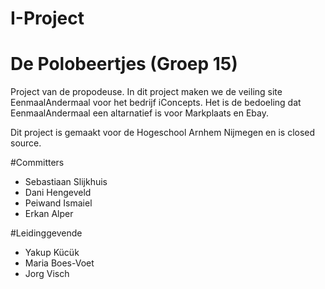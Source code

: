 # I-Project
# De Polobeertjes (Groep 15)

Project van de propodeuse. In dit project maken we de veiling site EenmaalAndermaal voor het bedrijf iConcepts. Het is de bedoeling dat EenmaalAndermaal een altarnatief is voor Markplaats en Ebay.

Dit project is gemaakt voor de Hogeschool Arnhem Nijmegen en is closed source. 

#Committers
- Sebastiaan Slijkhuis
- Dani Hengeveld
- Peiwand Ismaiel
- Erkan Alper

#Leidinggevende
- Yakup Kücük
- Maria Boes-Voet
- Jorg Visch

